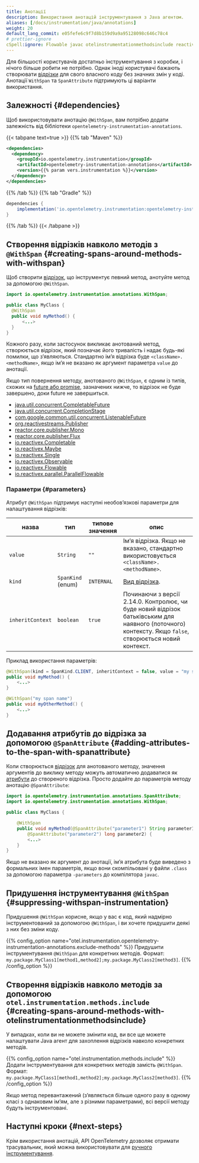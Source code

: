 ```yaml
---
title: Анотації
description: Використання анотацій інструментування з Java агентом.
aliases: [/docs/instrumentation/java/annotations]
weight: 20
default_lang_commit: e05fefe6c9f7d8b159d9a9a95128098c646c78c4
# prettier-ignore
cSpell:ignore: Flowable javac otelinstrumentationmethodsinclude reactivestreams reactivex spanattribute
---
```


Для більшості користувачів достатньо інструментування з коробки, і нічого більше робити не потрібно. Однак іноді користувачі бажають створювати [відрізки](/docs/concepts/signals/traces/#spans) для свого власного коду без значних змін у коді. Анотації `WithSpan` та `SpanAttribute` підтримують ці варіанти використання.

## Залежності {#dependencies}

Щоб використовувати анотацію `@WithSpan`, вам потрібно додати залежність від бібліотеки `opentelemetry-instrumentation-annotations`.

{{< tabpane text=true >}} {{% tab "Maven" %}}

```xml
<dependencies>
  <dependency>
    <groupId>io.opentelemetry.instrumentation</groupId>
    <artifactId>opentelemetry-instrumentation-annotations</artifactId>
    <version>{{% param vers.instrumentation %}}</version>
  </dependency>
</dependencies>
```

{{% /tab %}} {{% tab "Gradle" %}}

```groovy
dependencies {
    implementation('io.opentelemetry.instrumentation:opentelemetry-instrumentation-annotations:{{% param vers.instrumentation %}}')
}
```

{{% /tab %}} {{< /tabpane >}}

## Створення відрізків навколо методів з `@WithSpan` {#creating-spans-around-methods-with-withspan}

Щоб створити [відрізок](/docs/concepts/signals/traces/#spans), що інструментує певний метод, анотуйте метод за допомогою `@WithSpan`.

```java
import io.opentelemetry.instrumentation.annotations.WithSpan;

public class MyClass {
  @WithSpan
  public void myMethod() {
      <...>
  }
}
```

Кожного разу, коли застосунок викликає анотований метод, створюється відрізок, який позначає його тривалість і надає будь-які помилки, що зʼявляються. Стандартно імʼя відрізка буде `<className>.<methodName>`, якщо імʼя не вказано як аргумент параметра `value` до анотації.

Якщо тип повернення методу, анотованого `@WithSpan`, є одним із типів, схожих на [future або promise](https://en.wikipedia.org/wiki/Futures_and_promises), зазначених нижче, то відрізок не буде завершено, доки future не завершиться.

- [java.util.concurrent.CompletableFuture](https://docs.oracle.com/javase/8/docs/api/java/util/concurrent/CompletableFuture.html)
- [java.util.concurrent.CompletionStage](https://docs.oracle.com/javase/8/docs/api/java/util/concurrent/CompletionStage.html)
- [com.google.common.util.concurrent.ListenableFuture](https://guava.dev/releases/10.0/api/docs/com/google/common/util/concurrent/ListenableFuture.html)
- [org.reactivestreams.Publisher](https://www.reactive-streams.org/reactive-streams-1.0.1-javadoc/org/reactivestreams/Publisher.html)
- [reactor.core.publisher.Mono](https://projectreactor.io/docs/core/release/api/reactor/core/publisher/Mono.html)
- [reactor.core.publisher.Flux](https://projectreactor.io/docs/core/release/api/reactor/core/publisher/Flux.html)
- [io.reactivex.Completable](https://reactivex.io/RxJava/2.x/javadoc/index.html?io/reactivex/Completable.html)
- [io.reactivex.Maybe](https://reactivex.io/RxJava/2.x/javadoc/index.html?io/reactivex/Maybe.html)
- [io.reactivex.Single](https://reactivex.io/RxJava/2.x/javadoc/index.html?io/reactivex/Single.html)
- [io.reactivex.Observable](https://reactivex.io/RxJava/2.x/javadoc/index.html?io/reactivex/Observable.html)
- [io.reactivex.Flowable](https://reactivex.io/RxJava/2.x/javadoc/index.html?io/reactivex/Flowable.html)
- [io.reactivex.parallel.ParallelFlowable](https://reactivex.io/RxJava/2.x/javadoc/index.html?io/reactivex/parallel/ParallelFlowable.html)

### Параметри {#parameters}

Атрибут `@WithSpan` підтримує наступні необовʼязкові параметри для налаштування відрізків:

| назва            | тип               | типове значення | опис                                                                                                                                                    |
| ---------------- | ----------------- | --------------- | ------------------------------------------------------------------------------------------------------------------------------------------------------- |
| `value`          | `String`          | `""`            | Імʼя відрізка. Якщо не вказано, стандартно використовується `<className>.<methodName>`.                                                                 |
| `kind`           | `SpanKind` (enum) | `INTERNAL`      | [Вид відрізка](/docs/specs/otel/trace/api/#spankind).                                                                                                   |
| `inheritContext` | `boolean`         | `true`          | Починаючи з версії 2.14.0. Контролює, чи буде новий відрізок батьківським для наявного (поточного) контексту. Якщо `false`, створюється новий контекст. |

Приклад використання параметрів:

```java
@WithSpan(kind = SpanKind.CLIENT, inheritContext = false, value = "my span name")
public void myMethod() {
    <...>
}

@WithSpan("my span name")
public void myOtherMethod() {
    <...>
}
```

## Додавання атрибутів до відрізка за допомогою `@SpanAttribute` {#adding-attributes-to-the-span-with-spanattribute}

Коли створюється [відрізок](/docs/concepts/signals/traces/#spans) для анотованого методу, значення аргументів до виклику методу можуть автоматично додаватися як [атрибути](/docs/concepts/signals/traces/#attributes) до створеного відрізка. Просто додайте до параметрів методу анотацію `@SpanAttribute`:

```java
import io.opentelemetry.instrumentation.annotations.SpanAttribute;
import io.opentelemetry.instrumentation.annotations.WithSpan;

public class MyClass {

    @WithSpan
    public void myMethod(@SpanAttribute("parameter1") String parameter1,
        @SpanAttribute("parameter2") long parameter2) {
        <...>
    }
}
```

Якщо не вказано як аргумент до анотації, імʼя атрибута буде виведено з формальних імен параметрів, якщо вони скомпільовані у файли `.class` за допомогою параметра `-parameters` до компілятора `javac`.

## Придушення інструментування `@WithSpan` {#suppressing-withspan-instrumentation}

Придушення `@WithSpan` корисне, якщо у вас є код, який надмірно інструментований за допомогою `@WithSpan`, і ви хочете придушити деякі з них без зміни коду.

{{% config_option
  name="otel.instrumentation.opentelemetry-instrumentation-annotations.exclude-methods" %}} Придушити інструментування `@WithSpan` для конкретних методів. Формат: `my.package.MyClass1[method1,method2];my.package.MyClass2[method3]`.
{{% /config_option %}}

## Створення відрізків навколо методів за допомогою `otel.instrumentation.methods.include` {#creating-spans-around-methods-with-otelinstrumentationmethodsinclude}

У випадках, коли ви не можете змінити код, ви все ще можете налаштувати Java агент для захоплення відрізків навколо конкретних методів.

{{% config_option name="otel.instrumentation.methods.include" %}} Додати інструментування для конкретних методів замість `@WithSpan`. Формат: `my.package.MyClass1[method1,method2];my.package.MyClass2[method3]`. {{% /config_option %}}

Якщо метод перевантажений (зʼявляється більше одного разу в одному класі з однаковим імʼям, але з різними параметрами), всі версії методу будуть інструментовані.

## Наступні кроки {#next-steps}

Крім використання анотацій, API OpenTelemetry дозволяє отримати трасувальник, який можна використовувати для [ручного інструментування](../api).
